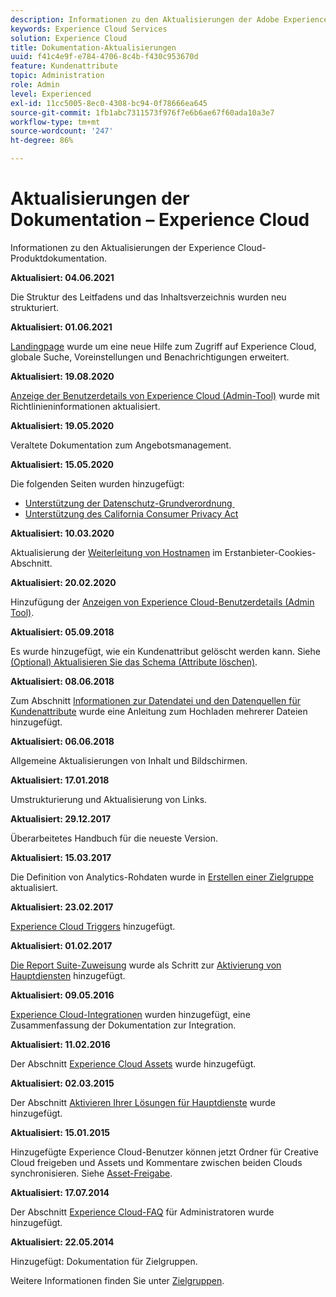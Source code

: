 ```yaml
---
description: Informationen zu den Aktualisierungen der Adobe Experience Cloud-Hilfe.
keywords: Experience Cloud Services
solution: Experience Cloud
title: Dokumentation-Aktualisierungen
uuid: f41c4e9f-e784-4706-8c4b-f430c953670d
feature: Kundenattribute
topic: Administration
role: Admin
level: Experienced
exl-id: 11cc5005-8ec0-4308-bc94-0f78666ea645
source-git-commit: 1fb1abc7311573f976f7e6b6ae67f60ada10a3e7
workflow-type: tm+mt
source-wordcount: '247'
ht-degree: 86%

---
```


# Aktualisierungen der Dokumentation – Experience Cloud

Informationen zu den Aktualisierungen der Experience Cloud-Produktdokumentation.

**Aktualisiert: 04.06.2021**

Die Struktur des Leitfadens und das Inhaltsverzeichnis wurden neu strukturiert.

**Aktualisiert: 01.06.2021**

[Landingpage](experience-cloud.md) wurde um eine neue Hilfe zum Zugriff auf Experience Cloud, globale Suche, Voreinstellungen und Benachrichtigungen erweitert.

**Aktualisiert: 19.08.2020**

[Anzeige der Benutzerdetails von Experience Cloud (Admin-Tool)](admin-tool-experience-cloud.md) wurde mit Richtlinieninformationen aktualisiert.

**Aktualisiert: 19.05.2020**

Veraltete Dokumentation zum Angebotsmanagement.

**Aktualisiert: 15.05.2020**

Die folgenden Seiten wurden hinzugefügt:

* [Unterstützung der Datenschutz-Grundverordnung ](gdpr.md)
* [Unterstützung des California Consumer Privacy Act](ccpa.md)

**Aktualisiert: 10.03.2020**

Aktualisierung der [Weiterleitung von Hostnamen](cookies-first-party.md#validate) im Erstanbieter-Cookies-Abschnitt.

**Aktualisiert: 20.02.2020**

Hinzufügung der [Anzeigen von Experience Cloud-Benutzerdetails (Admin Tool)](admin-tool-experience-cloud.md).

**Aktualisiert: 05.09.2018**

Es wurde hinzugefügt, wie ein Kundenattribut gelöscht werden kann. Siehe [(Optional) Aktualisieren Sie das Schema (Attribute löschen)](t-crs-usecase.md#task_6568898BB7C44A42ABFB86532B89063C).

**Aktualisiert: 08.06.2018**

Zum Abschnitt [Informationen zur Datendatei und den Datenquellen für Kundenattribute](crs-data-file.md#concept_DE908F362DF24172BFEF48E1797DAF19) wurde eine Anleitung zum Hochladen mehrerer Dateien hinzugefügt.

**Aktualisiert: 06.06.2018**

Allgemeine Aktualisierungen von Inhalt und Bildschirmen.

**Aktualisiert: 17.01.2018**

Umstrukturierung und Aktualisierung von Links.

**Aktualisiert: 29.12.2017**

Überarbeitetes Handbuch für die neueste Version.

**Aktualisiert: 15.03.2017**

Die Definition von Analytics-Rohdaten wurde in [Erstellen einer Zielgruppe](t-audience-create.md#task_37F407F58BF9459493BB8E968CDFE737) aktualisiert.

**Aktualisiert: 23.02.2017**

[Experience Cloud Triggers](triggers.md#concept_887B30241B3E4DB0A2553B2996E2D4FB) hinzugefügt.

**Aktualisiert: 01.02.2017**

[Die Report Suite-Zuweisung](core-services.md#concept_apg_zq2_rw) wurde als Schritt zur [Aktivierung von Hauptdiensten](core-services.md#concept_07ED1D5C64234E77976E6D572E78FB9C) hinzugefügt.

**Aktualisiert: 09.05.2016**

[Experience Cloud-Integrationen](marketing-cloud-integrations.md#concept_9E6D3E37D1E3452E8CCCFA92AF034F90) wurden hinzugefügt, eine Zusammenfassung der Dokumentation zur Integration.

**Aktualisiert: 11.02.2016**

Der Abschnitt [Experience Cloud Assets](experience-cloud-assets.md#concept_DDA5224C907D4A4F817D795DA0ED64D0) wurde hinzugefügt.

**Aktualisiert: 02.03.2015**

Der Abschnitt [Aktivieren Ihrer Lösungen für Hauptdienste](core-services.md#concept_07ED1D5C64234E77976E6D572E78FB9C) wurde hinzugefügt.

**Aktualisiert: 15.01.2015**

Hinzugefügte Experience Cloud-Benutzer können jetzt Ordner für Creative Cloud freigeben und Assets und Kommentare zwischen beiden Clouds synchronisieren. Siehe [Asset-Freigabe](creative-cloud.md#concept_3E5A34C3459047D5965F900788A9BA68).

**Aktualisiert: 17.07.2014**

Der Abschnitt [Experience Cloud-FAQ](faq.md#concept_13219B4E51784577B6FF78AAA203DE91) für Administratoren wurde hinzugefügt.

**Aktualisiert: 22.05.2014**

Hinzugefügt: Dokumentation für Zielgruppen.

Weitere Informationen finden Sie unter [Zielgruppen](audience-library.md#topic_679810123CAA4E0CA4FA3417FB0100C7).
